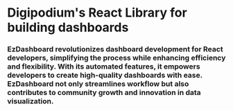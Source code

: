 # Digipodium's React Library for building dashboards 

### EzDashboard revolutionizes dashboard development for React developers, simplifying the process while enhancing efficiency and flexibility. With its automated features, it empowers developers to create high-quality dashboards with ease. EzDashboard not only streamlines workflow but also contributes to community growth and innovation in data visualization.